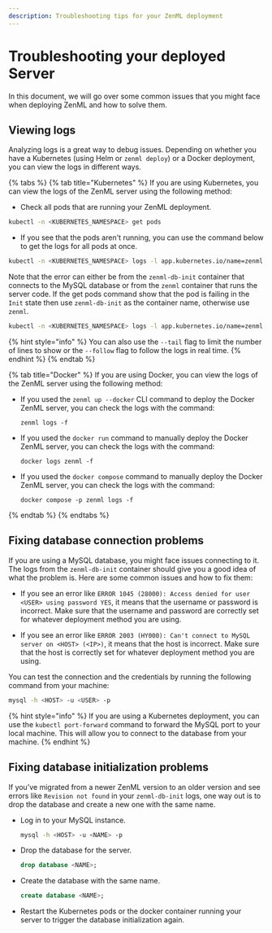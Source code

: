 ```yaml
---
description: Troubleshooting tips for your ZenML deployment
---
```


# Troubleshooting your deployed Server

In this document, we will go over some common issues that you might face when deploying ZenML and how to solve them.

## Viewing logs

Analyzing logs is a great way to debug issues. Depending on whether you have a Kubernetes (using Helm or `zenml deploy`) or a Docker deployment, you can view the logs in different ways.

{% tabs %}
{% tab title="Kubernetes" %}
If you are using Kubernetes, you can view the logs of the ZenML server using the following method:

- Check all pods that are running your ZenML deployment.

```bash
kubectl -n <KUBERNETES_NAMESPACE> get pods
```

- If you see that the pods aren't running, you can use the command below to get the logs for all pods at once.

```bash
kubectl -n <KUBERNETES_NAMESPACE> logs -l app.kubernetes.io/name=zenml
```

Note that the error can either be from the `zenml-db-init` container that connects to the MySQL database or from the `zenml` container that runs the server code. If the get pods command show that the pod is failing in the `Init` state then use `zenml-db-init` as the container name, otherwise use `zenml`.


```bash
kubectl -n <KUBERNETES_NAMESPACE> logs -l app.kubernetes.io/name=zenml -c <CONTAINER_NAME>
```

{% hint style="info" %}
You can also use the `--tail` flag to limit the number of lines to show or the `--follow` flag to follow the logs in real time.
{% endhint %}
{% endtab %}

{% tab title="Docker" %}
If you are using Docker, you can view the logs of the ZenML server using the following method:

- If you used the `zenml up --docker` CLI command to deploy the Docker ZenML server, you can check the logs with the command:

    ```shell
    zenml logs -f
    ```

- If you used the `docker run` command to manually deploy the Docker ZenML server, you can check the logs with the command:

    ```shell
    docker logs zenml -f
    ```

- If you used the `docker compose` command to manually deploy the Docker ZenML
server, you can check the logs with the command:

    ```shell
    docker compose -p zenml logs -f
    ```
{% endtab %}
{% endtabs %}

## Fixing database connection problems

If you are using a MySQL database, you might face issues connecting to it. The logs from the `zenml-db-init` container should give you a good idea of what the problem is. Here are some common issues and how to fix them:

- If you see an error like `ERROR 1045 (28000): Access denied for user <USER> using password YES`, it means that the username or password is incorrect. Make sure that the username and password are correctly set for whatever deployment method you are using.

- If you see an error like `ERROR 2003 (HY000): Can't connect to MySQL server on <HOST> (<IP>)`, it means that the host is incorrect. Make sure that the host is correctly set for whatever deployment method you are using.

You can test the connection and the credentials by running the following command from your machine:

```bash
mysql -h <HOST> -u <USER> -p
```

{% hint style="info" %}
If you are using a Kubernetes deployment, you can use the `kubectl port-forward` command to forward the MySQL port to your local machine. This will allow you to connect to the database from your machine.
{% endhint %}

## Fixing database initialization problems

If you’ve migrated from a newer ZenML version to an older version and see errors like `Revision not found` in your `zenml-db-init` logs, one way out is to drop the database and create a new one with the same name.

- Log in to your MySQL instance.
    
    ```bash
    mysql -h <HOST> -u <NAME> -p
    ```
    
- Drop the database for the server.

    ```sql
    drop database <NAME>;
    ```
    
- Create the database with the same name.
    
    ```sql
    create database <NAME>;
    ```

- Restart the Kubernetes pods or the docker container running your server to trigger the database initialization again.